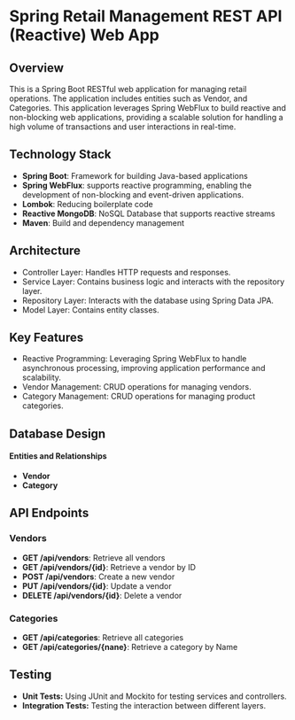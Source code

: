 # Spring Retail Management REST API (Reactive) Web App

## Overview
This is a Spring Boot RESTful web application for managing retail operations. The application includes entities such as Vendor, and Categories. This application leverages Spring WebFlux to build reactive and non-blocking web applications, providing a scalable solution for handling a high volume of transactions and user interactions in real-time.

## Technology Stack
- **Spring Boot**: Framework for building Java-based applications
- **Spring WebFlux**: supports reactive programming, enabling the development of non-blocking and event-driven applications.
- **Lombok**: Reducing boilerplate code
- **Reactive MongoDB**: NoSQL Database that supports reactive streams
- **Maven**: Build and dependency management

## Architecture
- Controller Layer: Handles HTTP requests and responses.
- Service Layer: Contains business logic and interacts with the repository layer.
- Repository Layer: Interacts with the database using Spring Data JPA.
- Model Layer: Contains entity classes.

## Key Features
- Reactive Programming: Leveraging Spring WebFlux to handle asynchronous processing, improving application performance and scalability.
- Vendor Management: CRUD operations for managing vendors.
- Category Management: CRUD operations for managing product categories.


## Database Design
#### Entities and Relationships
- **Vendor**
- **Category**

## API Endpoints

### Vendors
- **GET /api/vendors**: Retrieve all vendors
- **GET /api/vendors/{id}**: Retrieve a vendor by ID
- **POST /api/vendors**: Create a new vendor
- **PUT /api/vendors/{id}**: Update a vendor
- **DELETE /api/vendors/{id}**: Delete a vendor

### Categories
- **GET /api/categories**: Retrieve all categories
- **GET /api/categories/{nane}**: Retrieve a category by Name

## Testing
- **Unit Tests:** Using JUnit and Mockito for testing services and controllers.
- **Integration Tests:** Testing the interaction between different layers.
